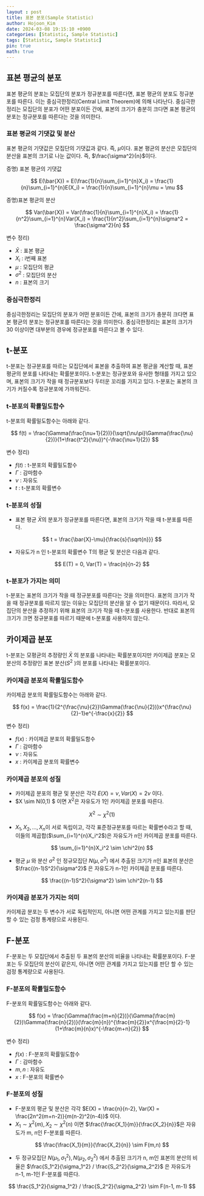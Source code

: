 ```yaml
---
layout : post
title: 표본 분포(Sample Statistic)
author: Hojoon_Kim
date: 2024-03-08 19:15:10 +0900
categories: [Statistic, Sample Statistic]
tags: [Statistic, Sample Statistic]
pin: true
math: true
---
```

## 표본 평균의 분포
표본 평균의 분포는 모집단의 분포가 정규분포를 따른다면, 표본 평균의 분포도 정규분포를 따른다. 이는 중심극한정리(Central Limit Theorem)에 의해 나타난다. 중심극한정리는 모집단의 분포가 어떤 분포이든 간에, 표본의 크기가 충분히 크다면 표본 평균의 분포는 정규분포를 따른다는 것을 의미한다.

### 표본 평균의 기댓값 및 분산
표본 평균의 기댓값은 모집단의 기댓값과 같다. 즉, $\mu$이다. 표본 평균의 분산은 모집단의 분산을 표본의 크기로 나눈 값이다. 즉, $\frac{\sigma^2}{n}$이다. 

증명)
표본 평균의 기댓값

$$ E(\bar{X}) = E(\frac{1}{n}\sum_{i=1}^{n}X_i) = \frac{1}{n}\sum_{i=1}^{n}E(X_i) = \frac{1}{n}\sum_{i=1}^{n}\mu = \mu $$

증명)표본 평균의 분산

$$ Var(\bar{X}) = Var(\frac{1}{n}\sum_{i=1}^{n}X_i) = \frac{1}{n^2}\sum_{i=1}^{n}Var(X_i) = \frac{1}{n^2}\sum_{i=1}^{n}\sigma^2 = \frac{\sigma^2}{n} $$

변수 정리)
- $\bar{X}$ : 표본 평균
- $X_i$ : i번째 표본
- $\mu$ : 모집단의 평균
- $\sigma^2$ : 모집단의 분산
- $n$ : 표본의 크기



### 중심극한정리
중심극한정리는 모집단의 분포가 어떤 분포이든 간에, 표본의 크기가 충분히 크다면 표본 평균의 분포는 정규분포를 따른다는 것을 의미한다. 중심극한정리는 표본의 크기가 30 이상이면 대부분의 경우에 정규분포를 따른다고 볼 수 있다.

## t-분포
t-분포는 정규분포를 따르는 모집단에서 표본을 추출하여 표본 평균을 계산할 때, 표본 평균의 분포를 나타내는 확률분포이다. t-분포는 정규분포와 유사한 형태를 가지고 있으며, 표본의 크기가 작을 때 정규분포보다 두터운 꼬리를 가지고 있다. t-분포는 표본의 크기가 커질수록 정규분포에 가까워진다.

### t-분포의 확률밀도함수
t-분포의 확률밀도함수는 아래와 같다.

$$ f(t) = \frac{\Gamma(\frac{\nu+1}{2})}{\sqrt{\nu\pi}\Gamma(\frac{\nu}{2})}(1+\frac{t^2}{\nu})^{-\frac{\nu+1}{2}} $$

변수 정리)

- $f(t)$ : t-분포의 확률밀도함수
- $\Gamma$ : 감마함수
- $\nu$ : 자유도
- $t$ : t-분포의 확률변수

### t-분포의 성질
- 표본 평균 $\bar{X}$의 분포가 정규분포를 따른다면, 표본의 크기가 작을 때 t-분포를 따른다.

$$ t = \frac{\bar{X}-\mu}{\frac{s}{\sqrt{n}}} $$

- 자유도가 n 인 t-분포의 확률변수 T의 평균 및 분산은 다음과 같다.

$$ E(T) = 0, Var(T) = \frac{n}{n-2} $$

### t-분포가 가지는 의미
t-분포는 표본의 크기가 작을 때 정규분포를 따른다는 것을 의미한다. 표본의 크기가 작을 때 정규분포를 따르지 않는 이유는 모집단의 분산을 알 수 없기 때문이다. 따라서, 모집단의 분산을 추정하기 위해 표본의 크기가 작을 때 t-분포를 사용한다. 반대로 표본의 크기가 크면 정규분포를 따르기 때문에 t-분포를 사용하지 않는다.

## 카이제곱 분포
t-분포는 모평균의 추정량인 $\bar{X}$ 의 분포를 나타내는 확률분포이지만 카이제곱 분포는 모분산의 추정량인 표본 분산($S^2$ )의 분포를 나타내는 확률분포이다.

### 카이제곱 분포의 확률밀도함수
카이제곱 분포의 확률밀도함수는 아래와 같다.

$$ f(x) = \frac{1}{2^{\frac{\nu}{2}}\Gamma(\frac{\nu}{2})}x^{\frac{\nu}{2}-1}e^{-\frac{x}{2}} $$

변수 정리)
- $f(x)$ : 카이제곱 분포의 확률밀도함수
- $\Gamma$ : 감마함수
- $\nu$ : 자유도
- $x$ : 카이제곱 분포의 확률변수

### 카이제곱 분포의 성질
- 카이제곱 분포의 평균 및 분산은  각각 $E(X) = \nu, Var(X) = 2\nu$ 이다.
- $X \sim N(0,1) $ 이면 $X^2$은 자유도가 1인 카이제곱 분포를 따른다.

$$ X^2 \sim \chi^2(1) $$

- $X_1, X_2, ..., X_n$이 서로 독립이고, 각각 표준정규분포를 따르는 확률변수라고 할 때, 이들의 제곱합($\sum_{i=1}^{n}X_i^2$)은 자유도가 n인 카이제곱 분포를 따른다.

$$ \sum_{i=1}^{n}X_i^2 \sim \chi^2(n) $$

- 평균 $\mu$ 와 분산 $\sigma^2$ 인 정규모집단 $N(\mu, \sigma^2)$ 에서 추출된 크기가 n인 표본의 분산은 $\frac{(n-1)S^2}{\sigma^2}$ 은 자유도가 n-1인 카이제곱 분포를 따른다.

$$ \frac{(n-1)S^2}{\sigma^2} \sim \chi^2(n-1) $$

### 카이제곱 분포가 가지는 의미
카이제곱 분포는 두 변수가 서로 독립적인지, 아니면 어떤 관계를 가지고 있는지를 판단 할 수 있는 검정 통계량으로 사용된다.

## F-분포
F-분포는 두 모집단에서 추출된 두 표본의 분산의 비율을 나타내는 확률분포이다. F-분포는 두 모집단의 분산이 같은지, 아니면 어떤 관계를 가지고 있는지를 판단 할 수 있는 검정 통계량으로 사용된다.

### F-분포의 확률밀도함수
F-분포의 확률밀도함수는 아래와 같다.

$$ f(x) = \frac{\Gamma(\frac{m+n}{2})}{\Gamma(\frac{m}{2})\Gamma(\frac{n}{2})}(\frac{m}{n})^{\frac{m}{2}}x^{\frac{m}{2}-1}(1+\frac{m}{n}x)^{-\frac{m+n}{2}} $$

변수 정리)
- $f(x)$ : F-분포의 확률밀도함수
- $\Gamma$ : 감마함수
- $m, n$ : 자유도
- $x$ : F-분포의 확률변수

### F-분포의 성질
- F-분포의 평균 및 분산은 각각 $E(X) = \frac{n}{n-2}, Var(X) = \frac{2n^2(m+n-2)}{m(n-2)^2(n-4)}$ 이다.
- $X_1 \sim \chi^2(m), X_2 \sim \chi^2(n)$ 이면 $\frac{\frac{X_1}{m}}{\frac{X_2}{n}}$은 자유도가 m, n인 F-분포를 따른다.

$$ \frac{\frac{X_1}{m}}{\frac{X_2}{n}} \sim F(m,n) $$

- 두 정규모집단 $N(\mu_1, \sigma_1^2), N(\mu_2, \sigma_2^2)$ 에서 추출된 크기가 n, m인 표본의 분산의 비율은 $\frac{S_1^2}{\sigma_1^2} / \frac{S_2^2}{\sigma_2^2}$ 은 자유도가 n-1, m-1인 F-분포를 따른다.

$$ \frac{S_1^2}{\sigma_1^2} / \frac{S_2^2}{\sigma_2^2} \sim F(n-1, m-1) $$
